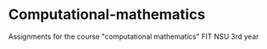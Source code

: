 # Computational-mathematics
Assignments for the course "computational mathematics" FIT NSU 3rd year
